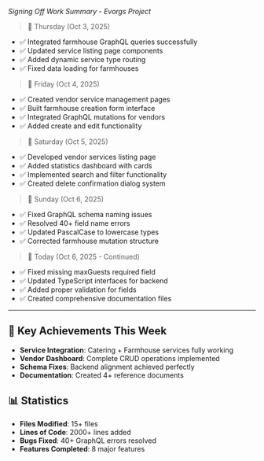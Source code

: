 *Signing Off* 
_*Work Summary - Evorgs Project*_
> 📅 Thursday (Oct 3, 2025)
- ✅ Integrated farmhouse GraphQL queries successfully
- ✅ Updated service listing page components
- ✅ Added dynamic service type routing
- ✅ Fixed data loading for farmhouses

> 📅 Friday (Oct 4, 2025)
- ✅ Created vendor service management pages
- ✅ Built farmhouse creation form interface
- ✅ Integrated GraphQL mutations for vendors
- ✅ Added create and edit functionality

> 📅 Saturday (Oct 5, 2025)
- ✅ Developed vendor services listing page
- ✅ Added statistics dashboard with cards
- ✅ Implemented search and filter functionality
- ✅ Created delete confirmation dialog system

> 📅 Sunday (Oct 6, 2025)
- ✅ Fixed GraphQL schema naming issues
- ✅ Resolved 40+ field name errors
- ✅ Updated PascalCase to lowercase types
- ✅ Corrected farmhouse mutation structure

> 📅 Today (Oct 6, 2025 - Continued)
- ✅ Fixed missing maxGuests required field
- ✅ Updated TypeScript interfaces for backend
- ✅ Added proper validation for fields
- ✅ Created comprehensive documentation files

---

## 🎯 Key Achievements This Week
- **Service Integration**: Catering + Farmhouse services fully working
- **Vendor Dashboard**: Complete CRUD operations implemented
- **Schema Fixes**: Backend alignment achieved perfectly
- **Documentation**: Created 4+ reference documents

## 📊 Statistics
- **Files Modified**: 15+ files
- **Lines of Code**: 2000+ lines added
- **Bugs Fixed**: 40+ GraphQL errors resolved
- **Features Completed**: 8 major features
